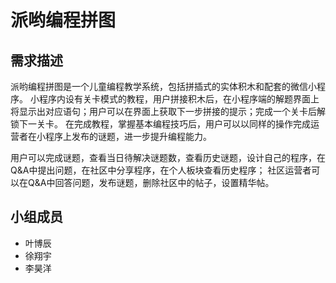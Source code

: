 # 派哟编程拼图
## 需求描述
派哟编程拼图是一个儿童编程教学系统，包括拼插式的实体积木和配套的微信小程序。
小程序内设有关卡模式的教程，用户拼接积木后，在小程序端的解题界面上将显示出对应语句；用户可以在界面上获取下一步拼接的提示；完成一个关卡后解锁下一关卡。
在完成教程，掌握基本编程技巧后，用户可以以同样的操作完成运营者在小程序上发布的谜题，进一步提升编程能力。


用户可以完成谜题，查看当日待解决谜题数，查看历史谜题，设计自己的程序，在Q&A中提出问题，在社区中分享程序，在个人板块查看历史程序；
社区运营者可以在Q&A中回答问题，发布谜题，删除社区中的帖子，设置精华帖。
## 小组成员
+ 叶博辰
+ 徐翔宇
+ 李昊洋
